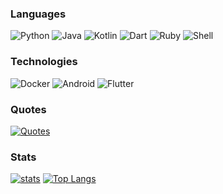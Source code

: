 ### Languages

![Python](https://img.shields.io/badge/-Python-000?&logo=Python&logoColor=white)
![Java](https://img.shields.io/badge/-Java-000?&logo=Java&logoColor=white)
![Kotlin](https://img.shields.io/badge/-Kotlin-000?&logo=Kotlin&logoColor=white)
![Dart](https://img.shields.io/badge/-Dart-000?&logo=Dart&logoColor=white)
![Ruby](https://img.shields.io/badge/-Ruby-000?&logo=Ruby&logoColor=white)
![Shell](https://img.shields.io/badge/-Shell-000?&logo=Shell&logoColor=white)

### Technologies

![Docker](https://img.shields.io/badge/-Docker-000?&logo=Docker)
![Android](https://img.shields.io/badge/-Android-000?&logo=Android)
![Flutter](https://img.shields.io/badge/-Flutter-000?&logo=Flutter)

### Quotes

[![Quotes](https://quotes-github-readme.vercel.app/api?type=horizontal&theme=dark)](https://github.com/nguyen-ngoc-thach)

### Stats

[![stats](https://github-readme-stats.vercel.app/api?username=nguyen-ngoc-thach&count_private=true&show_icons=true&include_all_commits=true&theme=chartreuse-dark)](https://github.com/nguyen-ngoc-thach)
[![Top Langs](https://github-readme-stats.vercel.app/api/top-langs/?username=nguyen-ngoc-thach&layout=compact&theme=chartreuse-dark)](https://github.com/nguyen-ngoc-thach)

